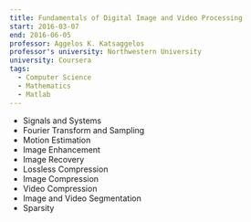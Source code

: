```yaml
---
title: Fundamentals of Digital Image and Video Processing
start: 2016-03-07
end: 2016-06-05
professor: Aggelos K. Katsaggelos
professor's university: Northwestern University
university: Coursera
tags:
  - Computer Science
  - Mathematics
  - Matlab
---
```

- Signals and Systems
- Fourier Transform and Sampling
- Motion Estimation
- Image Enhancement
- Image Recovery
- Lossless Compression
- Image Compression
- Video Compression
- Image and Video Segmentation
- Sparsity
